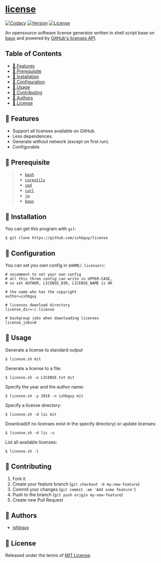 # [license](https://github.com/ishbguy/license)

[![Codacy][codacysvg]][codacy] [![Version][versvg]][ver] [![License][licsvg]][lic]

[codacysvg]: https://api.codacy.com/project/badge/Grade/03ce339293c24c08870ebde7e0b793e4
[codacy]: https://www.codacy.com/app/ishbguy/license?utm_source=github.com&amp;utm_medium=referral&amp;utm_content=ishbguy/license&amp;utm_campaign=Badge_Grade
[versvg]: https://img.shields.io/badge/version-v0.1.0-lightgrey.svg
[ver]: https://img.shields.io/badge/version-v0.1.0-lightgrey.svg
[licsvg]: https://img.shields.io/badge/license-MIT-green.svg
[lic]: https://github.com/ishbguy/baux/blob/master/LICENSE

An opensource software license generator written in shell script base on [baux](https://github.com/ishbguy/baux) and powered by [GitHub's licenses API](https://developer.github.com/v3/licenses/).

## Table of Contents

+ [:art: Features](#art-features)
+ [:straight_ruler: Prerequisite](#straight_ruler-prerequisite)
+ [:rocket: Installation](#rocket-installation)
+ [:memo: Configuration](#memo-configuration)
+ [:notebook: Usage](#notebook-usage)
+ [:hibiscus: Contributing](#hibiscus-contributing)
+ [:boy: Authors](#boy-authors)
+ [:scroll: License](#scroll-license)

## :art: Features

+ Support all licenses available on GitHub.
+ Less dependences.
+ Generate without network (except on first run).
+ Configurable.

## :straight_ruler: Prerequisite

> + [`bash`](https://www.gnu.org/software/bash/bash.html)
> + [`coreutils`](https://www.gnu.org/software/coreutils/coreutils.html)
> + [`sed`](https://www.gnu.org/software/sed/)
> + [`curl`](https://curl.haxx.se/)
> + [`jq`](https://stedolan.github.io/jq/)
> + [`baux`](https://github.com/ishbguy/baux)

## :rocket: Installation

You can get this program with `git`:

```
$ git clone https://github.com/ishbguy/license
```

## :memo: Configuration

You can set you own config in `$HOME/.licenserc`:

```
# uncomment to set your own config
# all this three config can write in UPPER-CASE,
# so set AUTHOR, LICENSE_DIR, LICENSE_NAME is OK

# the name who has the copyright
author=ishbguy

# licenses download directory
license_dir=~/.license

# backgroup jobs when downloading licenses
license_jobs=8
```

## :notebook: Usage

Generate a license to standard output

```
$ license.sh mit
```

Generate a license to a file:

```
$ license.sh -o LICENSE.txt mit
```

Specify the year and the author name:

```
$ license.sh -y 2018 -n ishbguy mit
```

Specify a license directory:

```
$ license.sh -d lic mit
```

Download(if no licenses exist in the specify directory) or update licenses:

```
$ license.sh -d lic -u
```

List all available licenses:

```
$ license.sh -l
```

## :hibiscus: Contributing

1. Fork it
2. Create your feature branch (`git checkout -b my-new-feature`)
3. Commit your changes (`git commit -am 'Add some feature'`)
4. Push to the branch (`git push origin my-new-feature`)
5. Create new Pull Request

## :boy: Authors

+ [ishbguy](https://github.com/ishbguy)

## :scroll: License

Released under the terms of [MIT License](https://opensource.org/licenses/MIT).
